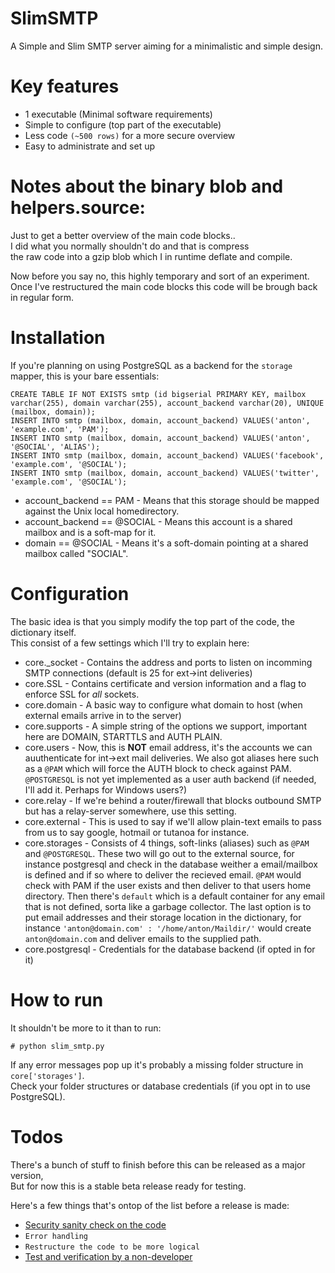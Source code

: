 SlimSMTP
========

A Simple and Slim SMTP server aiming for a minimalistic and simple design.


Key features
============
* 1 executable (Minimal software requirements)
* Simple to configure (top part of the executable)
* Less code `(~500 rows)` for a more secure overview
* Easy to administrate and set up

Notes about the binary blob and helpers.source:
======

Just to get a better overview of the main code blocks..<br>
I did what you normally shouldn't do and that is compress<br>
the raw code into a gzip blob which I in runtime deflate and compile.<br>

Now before you say no, this highly temporary and sort of an experiment.<br>
Once I've restructured the main code blocks this code will be brough back in regular form.

Installation
============

If you're planning on using PostgreSQL as a backend for the `storage` mapper, this is your bare essentials:

    CREATE TABLE IF NOT EXISTS smtp (id bigserial PRIMARY KEY, mailbox varchar(255), domain varchar(255), account_backend varchar(20), UNIQUE (mailbox, domain));
    INSERT INTO smtp (mailbox, domain, account_backend) VALUES('anton', 'example.com', 'PAM');
    INSERT INTO smtp (mailbox, domain, account_backend) VALUES('anton', '@SOCIAL', 'ALIAS');
    INSERT INTO smtp (mailbox, domain, account_backend) VALUES('facebook', 'example.com', '@SOCIAL');
    INSERT INTO smtp (mailbox, domain, account_backend) VALUES('twitter', 'example.com', '@SOCIAL');

 * account_backend == PAM - Means that this storage should be mapped against the Unix local homedirectory.
 * account_backend == @SOCIAL - Means this account is a shared mailbox and is a soft-map for it.
 * domain == @SOCIAL - Means it's a soft-domain pointing at a shared mailbox called "SOCIAL".

Configuration
=============

The basic idea is that you simply modify the top part of the code, the dictionary itself.<br>
This consist of a few settings which I'll try to explain here:

 * core._socket    - Contains the address and ports to listen on incomming SMTP connections (default is 25 for ext->int deliveries)
 * core.SSL        - Contains certificate and version information and a flag to enforce SSL for _all_ sockets.
 * core.domain     - A basic way to configure what domain to host (when external emails arrive in to the server)
 * core.supports   - A simple string of the options we support, important here are DOMAIN, STARTTLS and AUTH PLAIN.
 * core.users      - Now, this is **NOT** email address, it's the accounts we can auuthenticate for int->ext mail deliveries.
                     We also got aliases here such as a `@PAM` which will force the AUTH block to check against PAM.
                     `@POSTGRESQL` is not yet implemented as a user auth backend (if needed, I'll add it. Perhaps for Windows users?)
 * core.relay      - If we're behind a router/firewall that blocks outbound SMTP but has a relay-server somewhere, use this setting.
 * core.external   - This is used to say if we'll allow plain-text emails to pass from us to say google, hotmail or tutanoa for instance.
 * core.storages   - Consists of 4 things, soft-links (aliases) such as `@PAM` and `@POSTGRESQL`. These two will go out to the external
                     source, for instance postgresql and check in the database weither a email/mailbox is defined and if so where to deliver
                     the recieved email. `@PAM` would check with PAM if the user exists and then deliver to that users home directory.
                     Then there's `default` which is a default container for any email that is not defined, sorta like a garbage collector.
                     The last option is to put email addresses and their storage location in the dictionary,
                     for instance `'anton@domain.com' : '/home/anton/Maildir/'` would create `anton@domain.com` and deliver emails to the supplied path.
 * core.postgresql - Credentials for the database backend (if opted in for it)

How to run
==========

It shouldn't be more to it than to run:

    # python slim_smtp.py

If any error messages pop up it's probably a missing folder structure in `core['storages']`.<br>
Check your folder structures or database credentials (if you opt in to use PostgreSQL).

Todos
=====

There's a bunch of stuff to finish before this can be released as a major version,<br>
But for now this is a stable beta release ready for testing.

Here's a few things that's ontop of the list before a release is made:

 * [Security sanity check on the code](https://github.com/Torxed/SlimSMTP/issues/3)
 * ```Error handling```
 * ```Restructure the code to be more logical```
 * [Test and verification by a non-developer](https://github.com/Torxed/SlimSMTP/issues/5)
